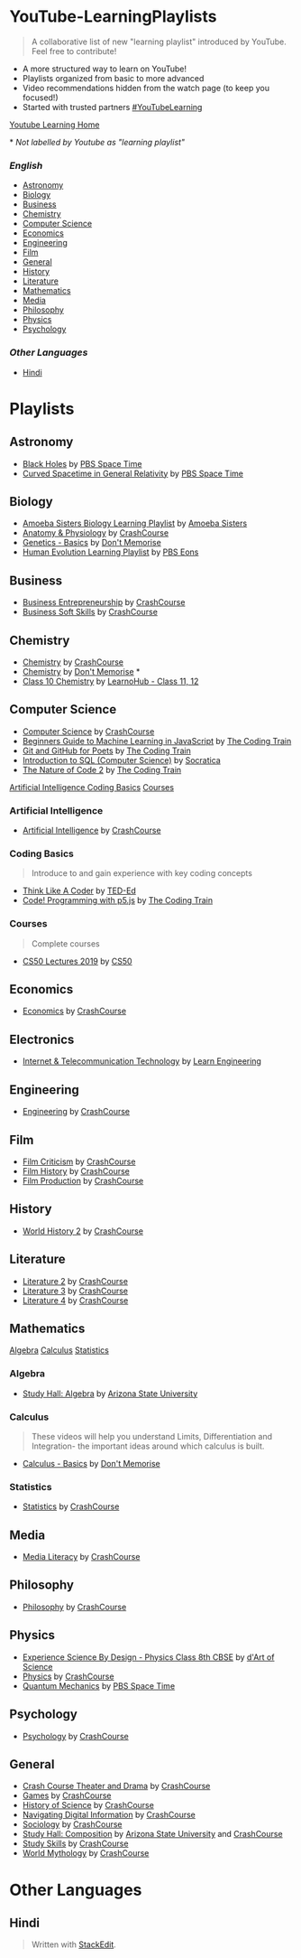 
# YouTube-LearningPlaylists
> A collaborative list of new "learning playlist" introduced by YouTube. Feel free to contribute!


 - A more structured way to learn on YouTube!  
 - Playlists organized from basic to more advanced  
 - Video recommendations hidden from the watch page (to keep you focused!)
  - Started with trusted partners [#YouTubeLearning](https://twitter.com/hashtag/YouTubeLearning?src=hashtag_click)

[Youtube Learning Home](https://www.youtube.com/learning/)

\* *Not labelled by Youtube as "learning playlist"*


   ### *English*  
   
   - [Astronomy](#Astronomy)
   - [Biology](#Biology)
   - [Business](#Business)
   - [Chemistry](#Chemistry)
   - [Computer Science](#Computer-Science)
   - [Economics](#Economics)
   - [Engineering](#Engineering)
   -  [Film](#Film)
   - [General](#General)
   - [History](#History)
   - [Literature](#Literature)
   - [Mathematics](#Mathematics)
   - [Media](#Media)
   - [Philosophy](#Philosophy)
   - [Physics](#Physics)
   - [Psychology](#Psychology)
    
      
   ### *Other Languages*
   - [Hindi](#hindi)
  


# Playlists

## Astronomy 

* [Black Holes](https://www.youtube.com/playlist?list=PLsPUh22kYmNBl4h0i4mI5zDflExXJMo_x) by [PBS Space Time](https://www.youtube.com/channel/UC7_gcs09iThXybpVgjHZ_7g)
* [Curved Spacetime in General Relativity](https://www.youtube.com/playlist?list=PLsPUh22kYmNAmjsHke4pd8S9z6m_hVRur) by [PBS Space Time](https://www.youtube.com/channel/UC7_gcs09iThXybpVgjHZ_7g)

## Biology 

* [Amoeba Sisters Biology Learning Playlist](https://www.youtube.com/playlist?list=PLwL0Myd7Dk1F0iQPGrjehze3eDpco1eVz "Amoeba Sisters Biology Learning Playlist") by [Amoeba Sisters](https://www.youtube.com/channel/UCb2GCoLSBXjmI_Qj1vk-44g)
* [Anatomy & Physiology](https://www.youtube.com/playlist?list=PL8dPuuaLjXtOAKed_MxxWBNaPno5h3Zs8) by [CrashCourse](https://www.youtube.com/channel/UCX6b17PVsYBQ0ip5gyeme-Q)
* [Genetics - Basics](https://www.youtube.com/playlist?list=PLmdFyQYShrjfLAV0_t4gXHuWyWXzTI2QB) by [Don't Memorise](https://www.youtube.com/channel/UCiTjCIT_9EXV1Wp1cY0zaUA)
* [Human Evolution Learning Playlist](https://www.youtube.com/playlist?list=PLi6K9w_UbfFSxHPEDWcXxIxSA6gDR4OeZ) by [PBS Eons](https://www.youtube.com/channel/UCzR-rom72PHN9Zg7RML9EbA)

## Business 

* [Business Entrepreneurship](https://www.youtube.com/playlist?list=PL8dPuuaLjXtNamNKW5qlS-nKgA0on7Qze) by [CrashCourse](https://www.youtube.com/channel/UCX6b17PVsYBQ0ip5gyeme-Q)
* [Business Soft Skills](https://www.youtube.com/playlist?list=PL8dPuuaLjXtMBsfP-lP28IFvfkISqJofM) by [CrashCourse](https://www.youtube.com/channel/UCX6b17PVsYBQ0ip5gyeme-Q)

## Chemistry 

* [Chemistry](https://www.youtube.com/playlist?list=PL8dPuuaLjXtPHzzYuWy6fYEaX9mQQ8oGr) by [CrashCourse](https://www.youtube.com/channel/UCX6b17PVsYBQ0ip5gyeme-Q)
* [Chemistry](https://www.youtube.com/playlist?list=PLmdFyQYShrjeIzbQ3bnF9c24rmYHUEw-v) by [Don't Memorise](https://www.youtube.com/channel/UCiTjCIT_9EXV1Wp1cY0zaUA) *
* [Class 10 Chemistry](https://www.youtube.com/playlist?list=PLCzaIJYXP5YevqNNEVmYaYeEKpeygU5KH) by [LearnoHub - Class 11, 12](https://www.youtube.com/channel/UCEg3PHVR0vt3azbs_Qk_6cw)


## Computer Science

* [Computer Science](https://www.youtube.com/playlist?list=PL8dPuuaLjXtNlUrzyH5r6jN9ulIgZBpdo "Computer Science") by [CrashCourse](https://www.youtube.com/channel/UCX6b17PVsYBQ0ip5gyeme-Q)
* [Beginners Guide to Machine Learning in JavaScript](https://www.youtube.com/playlist?list=PLRqwX-V7Uu6YPSwT06y_AEYTqIwbeam3y) by [The Coding Train](https://www.youtube.com/channel/UCvjgXvBlbQiydffZU7m1_aw)
* [Git and GitHub for Poets](https://www.youtube.com/playlist?list=PLRqwX-V7Uu6ZF9C0YMKuns9sLDzK6zoiV) by [The Coding Train](https://www.youtube.com/channel/UCvjgXvBlbQiydffZU7m1_aw)
* [Introduction to SQL (Computer Science)](https://www.youtube.com/playlist?list=PLi01XoE8jYojRqM4qGBF1U90Ee1Ecb5tt) by [Socratica](https://www.youtube.com/channel/UCW6TXMZ5Pq6yL6_k5NZ2e0Q)
* [The Nature of Code 2](https://www.youtube.com/playlist?list=PLRqwX-V7Uu6ZV4yEcW3uDwOgGXKUUsPOM) by [The Coding Train](https://www.youtube.com/channel/UCvjgXvBlbQiydffZU7m1_aw)

 [Artificial Intelligence ](#Artificial-Intelligence)
 [Coding Basics](#Coding-Basics)
 [Courses](#Courses)


### Artificial Intelligence

 -  [Artificial Intelligence](https://www.youtube.com/playlist?list=PL8dPuuaLjXtO65LeD2p4_Sb5XQ51par_b) by [CrashCourse](https://www.youtube.com/channel/UCX6b17PVsYBQ0ip5gyeme-Q)

### Coding Basics
> Introduce to and gain experience with key coding concepts

* [Think Like A Coder](https://www.youtube.com/watch?v=KFVdHDMcepw&list=PLJicmE8fK0EgogMqDYMgcADT1j5b911or) by [TED-Ed](https://www.youtube.com/channel/UCsooa4yRKGN_zEE8iknghZA)
* [Code! Programming with p5.js](https://www.youtube.com/playlist?list=PLRqwX-V7Uu6Zy51Q-x9tMWIv9cueOFTFA) by [The Coding Train](https://www.youtube.com/channel/UCvjgXvBlbQiydffZU7m1_aw)


### Courses
> Complete courses 

* [CS50 Lectures 2019](https://www.youtube.com/playlist?list=PLhQjrBD2T381L3iZyDTxRwOBuUt6m1FnW "CS50 Lectures 2019") by [CS50](https://www.youtube.com/channel/UCcabW7890RKJzL968QWEykA)

## Economics
 
* [Economics](https://www.youtube.com/playlist?list=PL8dPuuaLjXtPNZwz5_o_5uirJ8gQXnhEO) by [CrashCourse](https://www.youtube.com/channel/UCX6b17PVsYBQ0ip5gyeme-Q)

## Electronics
 
* [Internet & Telecommunication Technology](https://www.youtube.com/playlist?list=PLuUdFsbOK_8pWzW7KJjbiJ8Ow0cdHlApV) by [Learn Engineering](https://www.youtube.com/channel/UCqZQJ4600a9wIfMPbYc60OQ)

## Engineering
 
* [Engineering](https://www.youtube.com/playlist?list=PL8dPuuaLjXtO4A_tL6DLZRotxEb114cMR) by [CrashCourse](https://www.youtube.com/channel/UCX6b17PVsYBQ0ip5gyeme-Q)

## Film
 
* [Film Criticism](https://www.youtube.com/playlist?list=PL8dPuuaLjXtOCicti5dwLAKuesMQVi7hw) by [CrashCourse](https://www.youtube.com/channel/UCX6b17PVsYBQ0ip5gyeme-Q)
* [Film History](https://www.youtube.com/playlist?list=PL8dPuuaLjXtN-Bd-H_TGq72CN50Fpv_JX) by [CrashCourse](https://www.youtube.com/channel/UCX6b17PVsYBQ0ip5gyeme-Q)
* [Film Production](https://www.youtube.com/playlist?list=PL8dPuuaLjXtPnisE6CrrLO00Qoe67TDpx) by [CrashCourse](https://www.youtube.com/channel/UCX6b17PVsYBQ0ip5gyeme-Q)
## History

  * [World History 2](https://www.youtube.com/playlist?list=PL8dPuuaLjXtNjasccl-WajpONGX3zoY4M) by [CrashCourse](https://www.youtube.com/channel/UCX6b17PVsYBQ0ip5gyeme-Q)

## Literature

  * [Literature 2](https://www.youtube.com/playlist?list=PL8dPuuaLjXtOv-sO3lOpVm54jhwWAf_jR) by [CrashCourse](https://www.youtube.com/channel/UCX6b17PVsYBQ0ip5gyeme-Q)
  * [Literature 3](https://www.youtube.com/playlist?list=PL8dPuuaLjXtNEWbqDPdM8FrNHuyVxPQl_) by [CrashCourse](https://www.youtube.com/channel/UCX6b17PVsYBQ0ip5gyeme-Q)
 *  [Literature 4](https://www.youtube.com/playlist?list=PL8dPuuaLjXtPlnUoPa11EoTZbWZLsQVMs) by [CrashCourse](https://www.youtube.com/channel/UCX6b17PVsYBQ0ip5gyeme-Q)

## Mathematics 

 [Algebra](#Algebra)
 [Calculus](#Calculus)
 [Statistics](#Statistics)
 
### Algebra

 * [Study Hall: Algebra](https://www.youtube.com/playlist?list=PLNrrxHpJhC8l8q8cq9BXLS3guOcyLqxj6 "Study Hall: Algebra") by [Arizona State University](https://www.youtube.com/channel/UC027E0kdtyo0h4lLGROg-dA)

### Calculus
> These videos will help you understand Limits, Differentiation and Integration- the important ideas around which calculus is built.
* [Calculus - Basics](https://www.youtube.com/playlist?list=PLmdFyQYShrjd4Qn42rcBeFvF6Qs-b6e-L "Calculus - Basics") by [Don't Memorise](https://www.youtube.com/channel/UCiTjCIT_9EXV1Wp1cY0zaUA)

### Statistics
* [Statistics](https://www.youtube.com/playlist?list=PL8dPuuaLjXtNM_Y-bUAhblSAdWRnmBUcr) by [CrashCourse](https://www.youtube.com/channel/UCX6b17PVsYBQ0ip5gyeme-Q)

## Media
 
* [Media Literacy](https://www.youtube.com/playlist?list=PL8dPuuaLjXtM6jSpzb5gMNsx9kdmqBfmY) by [CrashCourse](https://www.youtube.com/channel/UCX6b17PVsYBQ0ip5gyeme-Q)


## Philosophy 


*  [Philosophy](https://www.youtube.com/playlist?list=PL8dPuuaLjXtNgK6MZucdYldNkMybYIHKR) by [CrashCourse](https://www.youtube.com/channel/UCX6b17PVsYBQ0ip5gyeme-Q)


## Physics 

* [Experience Science By Design - Physics Class 8th CBSE](https://www.youtube.com/playlist?list=PLGy2yUUUdf3U_OI9Jaz7C_mAivH-Yx5R8) by  [d'Art of Science](https://www.youtube.com/channel/UCBr7J1jRnu4m3LcyyUH679w)
*  [Physics](https://www.youtube.com/playlist?list=PL8dPuuaLjXtN0ge7yDk_UA0ldZJdhwkoV) by [CrashCourse](https://www.youtube.com/channel/UCX6b17PVsYBQ0ip5gyeme-Q)
* [Quantum Mechanics](https://www.youtube.com/playlist?list=PLsPUh22kYmNCGaVGuGfKfJl-6RdHiCjo1) by [PBS Space Time](https://www.youtube.com/channel/UC7_gcs09iThXybpVgjHZ_7g)

## Psychology 


*   [Psychology](https://www.youtube.com/watch?v=vo4pMVb0R6M&list=PL8dPuuaLjXtOPRKzVLY0jJY-uHOH9KVU6) by [CrashCourse](https://www.youtube.com/channel/UCX6b17PVsYBQ0ip5gyeme-Q)



## General 


* [Crash Course Theater and Drama](https://www.youtube.com/playlist?list=PL8dPuuaLjXtONXALkeh5uisZqrAcPKCee) by [CrashCourse](https://www.youtube.com/channel/UCX6b17PVsYBQ0ip5gyeme-Q)
* [Games](https://www.youtube.com/playlist?list=PL8dPuuaLjXtPTrc_yg73RghJEOdobAplG) by [CrashCourse](https://www.youtube.com/channel/UCX6b17PVsYBQ0ip5gyeme-Q)
* [History of Science](https://www.youtube.com/playlist?list=PL8dPuuaLjXtNppY8ZHMPDH5TKK2UpU8Ng) by [CrashCourse](https://www.youtube.com/channel/UCX6b17PVsYBQ0ip5gyeme-Q)
* [Navigating Digital Information](https://www.youtube.com/playlist?list=PL8dPuuaLjXtN07XYqqWSKpPrtNDiCHTzU) by [CrashCourse](https://www.youtube.com/channel/UCX6b17PVsYBQ0ip5gyeme-Q)
* [Sociology](https://www.youtube.com/playlist?list=PL8dPuuaLjXtMJ-AfB_7J1538YKWkZAnGA) by [CrashCourse](https://www.youtube.com/channel/UCX6b17PVsYBQ0ip5gyeme-Q)
 * [Study Hall: Composition](https://www.youtube.com/playlist?list=PLNrrxHpJhC8mNXjrAL3Ey1Q6iI35cymzl "Study Hall: Composition") by [Arizona State University](https://www.youtube.com/channel/UC027E0kdtyo0h4lLGROg-dA) and [CrashCourse](https://www.youtube.com/channel/UCX6b17PVsYBQ0ip5gyeme-Q)
 * [Study Skills](https://www.youtube.com/playlist?list=PL8dPuuaLjXtNcAJRf3bE1IJU6nMfHj86W) by [CrashCourse](https://www.youtube.com/channel/UCX6b17PVsYBQ0ip5gyeme-Q)
 * [World Mythology](https://www.youtube.com/playlist?list=PL8dPuuaLjXtNCG9Vq7vdvJytS-F-xGi7_) by [CrashCourse](https://www.youtube.com/channel/UCX6b17PVsYBQ0ip5gyeme-Q)




# Other Languages 



## Hindi




> Written with [StackEdit](https://stackedit.io/).
